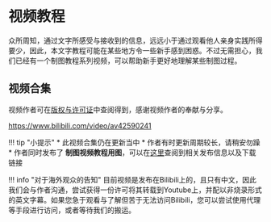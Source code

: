 # 视频教程

众所周知，通过文字所感受与接收到的信息，远远小于通过观看他人亲身实践所得要少，因此，本文字教程可能在某些地方令一些新手感到困惑。不过无需担心，我们已经有一个制图教程系列视频，可以帮助新手更好地理解某些制图过程。

## 视频合集

视频作者可在[版权与许可证](../license.md)中查阅得到，感谢视频作者的奉献与分享。

https://www.bilibili.com/video/av42590241

!!! tip "小提示"
    * 此视频合集仍在更新当中
    * 作者有时更新周期较长，请稍安勿躁
    * 作者同时发布了 **制图视频教程用图**，可以在[这里](https://tieba.baidu.com/p/6048709392)查阅到相关发布信息以及下载链接

!!! info "对于海外观众的告知"
    目前视频是发布在Bilibili上的，且只有中文，因此我们会与作者沟通，尝试获得一份许可将其转载到Youtube上，并配以非烧录形式的英文字幕。如果您急于观看与了解但苦于无法访问Bilibili，您可以尝试使用代理等手段进行访问，或者等待我们的搬运。